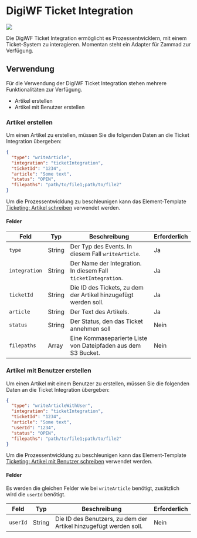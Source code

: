 # DigiWF Ticket Integration

![](https://img.shields.io/badge/Integration_Name-ticketIntegration-informational?style=flat&logoColor=white&color=2c73d2)

Die DigiWF Ticket Integration ermöglicht es Prozessentwicklern, mit einem Ticket-System zu interagieren. Momentan steht
ein Adapter für Zammad zur Verfügung.

## Verwendung

Für die Verwendung der DigiWF Ticket Integration stehen mehrere Funktionalitäten zur Verfügung.

- Artikel erstellen
- Artikel mit Benutzer erstellen

### Artikel erstellen

Um einen Artikel zu erstellen, müssen Sie die folgenden Daten an die Ticket Integration übergeben:

```json
{
  "type": "writeArticle",
  "integration": "ticketIntegration",
  "ticketId": "1234",
  "article": "Some text",
  "status": "OPEN",
  "filepaths": "path/to/file1;path/to/file2"
}
```

Um die Prozessentwicklung zu beschleunigen kann das
Element-Template [Ticketing: Artikel schreiben](/element-template/ticket-integration/ticketing_write_article.json)
verwendet werden.

#### Felder

| Feld          | Typ    | Beschreibung                                                    | Erforderlich |
|---------------|--------|-----------------------------------------------------------------|--------------|
| `type`        | String | Der Typ des Events. In diesem Fall `writeArticle`.              | Ja           |
| `integration` | String | Der Name der Integration. In diesem Fall `ticketIntegration`.   | Ja           |
| `ticketId`    | String | Die ID des Tickets, zu dem der Artikel hinzugefügt werden soll. | Ja           |
| `article`     | String | Der Text des Artikels.                                          | Ja           |
| `status`      | String | Der Status, den das Ticket annehmen soll                        | Nein         |
| `filepaths`   | Array  | Eine Kommaseparierte Liste von Dateipfaden aus dem S3 Bucket.   | Nein         |

### Artikel mit Benutzer erstellen

Um einen Artikel mit einem Benutzer zu erstellen, müssen Sie die folgenden Daten an die Ticket Integration übergeben:

```json
{
  "type": "writeArticleWithUser",
  "integration": "ticketIntegration",
  "ticketId": "1234",
  "article": "Some text",
  "userId": "1234",
  "status": "OPEN",
  "filepaths": "path/to/file1;path/to/file2"
}
```

Um die Prozessentwicklung zu beschleunigen kann das
Element-Template [Ticketing: Artikel mit Benutzer schreiben](/element-template/ticket-integration/ticketing_write_article_with_user.json)
verwendet werden.

#### Felder

Es werden die gleichen Felder wie bei `writeArticle` benötigt, zusätzlich wird die `userId` benötigt.

| Feld     | Typ    | Beschreibung                                                      | Erforderlich |
|----------|--------|-------------------------------------------------------------------|--------------|
| `userId` | String | Die ID des Benutzers, zu dem der Artikel hinzugefügt werden soll. | Nein         |
